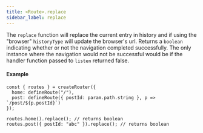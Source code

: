 ```yaml
---
title: <Route>.replace
sidebar_label: replace
---
```


The `replace` function will replace the current entry in history and if using the "browser" `historyType` will update the browser's url. Returns a `boolean` indicating whether or not the navigation completed successfully. The only instance where the navigation would not be successful would be if the handler function passed to `listen` returned false.

#### Example

```tsx
const { routes } = createRouter({
  home: defineRoute("/"),
  post: defineRoute({ postId: param.path.string }, p => `/post/${p.postId}`)
});

routes.home().replace(); // returns boolean
routes.post({ postId: "abc" }).replace(); // returns boolean
```
